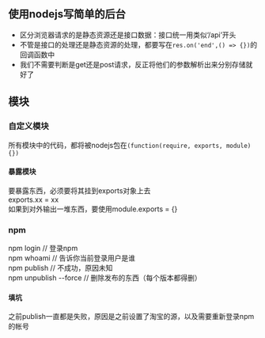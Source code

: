 ## 使用nodejs写简单的后台
- 区分浏览器请求的是静态资源还是接口数据：接口统一用类似‘/api’开头
- 不管是接口的处理还是静态资源的处理，都要写在`res.on('end',() => {})`的回调函数中
- 我们不需要判断是get还是post请求，反正将他们的参数解析出来分别存储就好了

## 模块
### 自定义模块
所有模块中的代码，都将被nodejs包在`(function(require, exports, module){})`
#### 暴露模块
要暴露东西，必须要将其挂到exports对象上去  
exports.xx = xx  
如果到对外输出一堆东西，要使用module.exports = {}
### npm
npm login // 登录npm  
npm whoami // 告诉你当前登录用户是谁  
npm publish // 不成功，原因未知  
npm unpublish --force // 删除发布的东西（每个版本都得删） 
#### 填坑
之前publish一直都是失败，原因是之前设置了淘宝的源，以及需要重新登录npm的帐号
